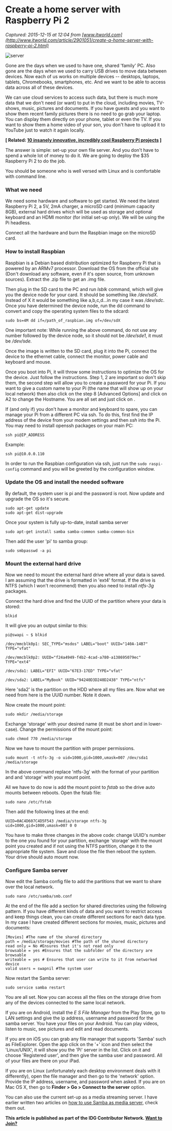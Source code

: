 # Create a home server with Raspberry Pi 2

_Captured: 2015-12-15 at 12:04 from [www.itworld.com](http://www.itworld.com/article/2901051/create-a-home-server-with-raspberry-pi-2.html)_

![server](http://images.techhive.com/images/article/2015/03/server-100575204-primary.idge.jpg)

Gone are the days when we used to have one, shared 'family' PC. Also gone are the days when we used to carry USB drives to move data between devices. Now each of us works on multiple devices -- desktops, laptops, tablets, Chromebooks, smartphones, etc. And we want to be able to access data across all of these devices.

We can use cloud services to access such data, but there is much more data that we don't need (or want) to put in the cloud, including movies, TV-shows, music, pictures and documents. If you have guests and you want to show them recent family pictures there is no need to go grab your laptop. You can display them directly on your phone, tablet or even the TV. If you want to show them a home video of your son, you don't have to upload it to YouTube just to watch it again locally.

**[ Related: [10 insanely innovative, incredibly cool Raspberry Pi projects](http://www.itworld.com/article/2895970/10-insanely-innovative-incredibly-cool-raspberry-pi-projects.html) ]**

The answer is simple: set-up your own file server. And you don't have to spend a whole lot of money to do it. We are going to deploy the $35 Raspberry Pi 2 to do the job.

You should be someone who is well versed with Linux and is comfortable with command line.

### What we need

We need some hardware and software to get started. We need the latest Raspberry Pi 2, a 5V, 2mA charger, a microSD card (minimum capacity 8GB), external hard drives which will be used as storage and optional keyboard and an HDMI monitor (for initial set-up only). We will be using the Pi headless.

Connect all the hardware and burn the Raspbian image on the microSD card.

### How to install Raspbian

Raspbian is a Debian based distribution optimized for Raspberry Pi that is powered by an ARMv7 processor. Download the OS from the official site (Don't download any software, even if it's open source, from unknown sources). Extract the .zip file to get an .img file.

Then plug in the SD card to the PC and run _lsblk_ command, which will give you the device node for your card. It should be something like _/dev/sdX_. Instead of X it would be something like a,b,c,d...in my case it was _/dev/sdc_. Once you have determined the device node, run the dd command to convert and copy the operating system files to the sdcard:

`sudo bs=4M dd if=/path_of_raspbian.img of=/dev/sdX`

One important note: While running the above command, do not use any number followed by the device node, so it should not be _/dev/sde1_, it must be _/dev/sde._

Once the image is written to the SD card, plug it into the Pi, connect the device to the ethernet cable, connect the monitor, power cable and keyboard and mouse.

Once you boot into Pi, it will throw some instructions to optimize the OS for the device. Just follow the instructions. Step 1, 2 are important so don't skip them, the second step will allow you to create a password for your Pi. If you want to give a custom name to your Pi (the name that will show up on your local network) then also click on the step 8 [Advanced Options] and click on A2 to change the Hostname. You are all set and just click on <Finish>.

If (and only if) you don't have a monitor and keyboard to spare, you can manage your Pi from a different PC via ssh. To do this, first find the IP address of the device from your modem settings and then _ssh_ into the Pi. You may need to install openssh packages on your main PC:

`ssh pi@IP_ADDRESS`

Example:

`ssh pi@10.0.0.110`

In order to run the Raspbian configuration via ssh, just run the `sudo raspi-config` command and you will be greeted by the configuration window.

### Update the OS and install the needed software

By default, the system user is pi and the password is root. Now update and upgrade the OS so it's secure.

`sudo apt-get update`  
`sudo apt-get dist-upgrade`

Once your system is fully up-to-date, install samba server

`sudo apt-get install samba samba-common samba-common-bin`

Then add the user 'pi' to samba group:

`sudo smbpasswd -a pi`

### Mount the external hard drive

Now we need to mount the external hard drive where all your data is saved. I am assuming that the drive is formatted in 'ext4' format. If the drive is NTFS (which I won't recommend) then you also need to install _ntfs-3g_ packages.

Connect the hard drive and find the UUID of the partition where your data is stored:

`blkid`

It will give you an output similar to this:

`pi@swapi ~ $ blkid `

`/dev/mmcblk0p1: SEC_TYPE="msdos" LABEL="boot" UUID="140A-14B7" TYPE="vfat" `

`/dev/mmcblk0p2: UUID="f24a4949-f4b2-4cad-a780-a138695079ec" TYPE="ext4" `

`/dev/sda1: LABEL="EFI" UUID="67E3-17ED" TYPE="vfat" `

`/dev/sda2: LABEL="MyBook" UUID="94240D3D240D2438" TYPE="ntfs" `

Here 'sda2' is the partition on the HDD where all my files are. Now what we need from here is the UUID number. Note it down.

Now create the mount point:

`sudo mkdir /media/storage`

Exchange 'storage' with your desired name (it must be short and in lower-case). Change the permissions of the mount point:

`sudo chmod 770 /media/storage`

Now we have to mount the partition with proper permissions.

`sudo mount -t ntfs-3g -o uid=1000,gid=1000,umask=007 /dev/sda1 /media/storage`

In the above command replace 'ntfs-3g' with the format of your partition and and 'storage' with your mount point.

All we have to do now is add the mount point to _fstab_ so the drive auto mounts between reboots. Open the fstab file:

`sudo nano /etc/fstab`

Then add the following lines at the end:

`UUID=0AC4D607C4D5F543 /media/storage ntfs-3g uid=1000,gid=1000,umask=007 0 0`

You have to make three changes in the above code: change UUID's number to the one you found for your partition, exchange 'storage' with the mount point you created and if not using the NTFS partition, change it to the appropriate file system. Save and close the file then reboot the system. Your drive should auto mount now.

### Configure Samba server

Now edit the Samba config file to add the partitions that we want to share over the local network.

`sudo nano /etc/samba/smb.conf`

At the end of the file add a section for shared directories using the following pattern. If you have different kinds of data and you want to restrict access and keep things clean, you can create different sections for each data type. In my case I have created different sections for movies, music, pictures and documents:

`[Movies] #The name of the shared directory`  
`path = /media/storage/movies #The path of the shared directory `  
`read only = No #Ensures that it's not read only`  
`browsable = yes #Ensures that the subfolder of the directory are browsable `  
`writeable = yes # Ensures that user can write to it from networked device`  
`valid users = swapnil #The system user`

Now restart the Samba server:

`sudo service samba restart`

You are all set. Now you can access all the files on the storage drive from any of the devices connected to the same local network.

If you are on Android, install the _E S File Manager_ from the Play Store, go to LAN settings and give the ip address, username and password for the samba server. You have your files on your Android. You can play videos, listen to music, see pictures and edit and read documents.

If you are on iOS you can grab any file manager that supports 'Samba' such as FileExplorer. Open the app click on the '+' icon and then select the 'Linux/UNIX', it will show you the 'Pi' server in the list. Click on it and choose 'Registered user', and then give the samba user and password. All of your files are there on your iPad.

If you are on Linux (unfortunately each desktop environment deals with it differently), open the file manager and then go to the 'network' option. Provide the IP address, username, and password when asked. If you are on Mac OS X, then go to **Finder > Go > Connect to the server** option.

You can also use the current set-up as a media streaming server. I have earlier written two articles on [how to use Samba as media server](http://www.itworld.com/article/2896576/how-to-install-android-apps-on-amazon-fire-tv-stick-and-turn-it-into-a-media-center.html), check them out.

**This article is published as part of the IDG Contributor Network. [Want to Join?](http://www.itworld.com/contributor-network/signup.html)**
